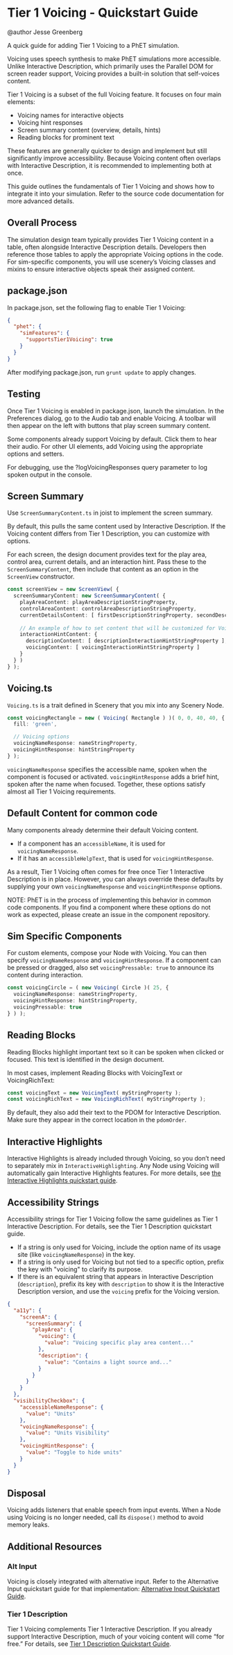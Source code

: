 # Tier 1 Voicing - Quickstart Guide

@author Jesse Greenberg

A quick guide for adding Tier 1 Voicing to a PhET simulation.

Voicing uses speech synthesis to make PhET simulations more accessible. Unlike Interactive Description, which primarily
uses the Parallel DOM for screen reader support, Voicing provides a built-in solution that self-voices content.

Tier 1 Voicing is a subset of the full Voicing feature. It focuses on four main elements:

- Voicing names for interactive objects
- Voicing hint responses
- Screen summary content (overview, details, hints)
- Reading blocks for prominent text

These features are generally quicker to design and implement but still significantly improve accessibility. Because
Voicing content often overlaps with Interactive Description, it is recommended to implementing both at once.

This guide outlines the fundamentals of Tier 1 Voicing and shows how to integrate it into your simulation. Refer to the
source code documentation for more advanced details.

## Overall Process

The simulation design team typically provides Tier 1 Voicing content in a table, often alongside Interactive Description
details. Developers then reference those tables to apply the appropriate Voicing options in the code. For sim-specific
components, you will use scenery’s Voicing classes and mixins to ensure interactive objects speak their assigned
content.

## package.json

In package.json, set the following flag to enable Tier 1 Voicing:

```json
{
  "phet": {
    "simFeatures": {
      "supportsTier1Voicing": true
    }
  }
}
```

After modifying package.json, run `grunt update` to apply changes.

## Testing

Once Tier 1 Voicing is enabled in package.json, launch the simulation. In the Preferences dialog, go to the Audio tab
and enable Voicing. A toolbar will then appear on the left with buttons that play screen summary content.

Some components already support Voicing by default. Click them to hear their audio. For other UI elements, add Voicing
using the appropriate options and setters.

For debugging, use the ?logVoicingResponses query parameter to log spoken output in the console.

## Screen Summary

Use `ScreenSummaryContent.ts` in joist to implement the screen summary.

By default, this pulls the same content used by Interactive Description. If the Voicing content differs from Tier 1
Description, you can customize with options.

For each screen, the design document provides text for the play area, control area, current details, and an interaction
hint. Pass these to the `ScreenSummaryContent`, then include that content as an option in the `ScreenView` constructor.

```ts
const screenView = new ScreenView( {
  screenSummaryContent: new ScreenSummaryContent( {
    playAreaContent: playAreaDescriptionStringProperty,
    controlAreaContent: controlAreaDescriptionStringProperty,
    currentDetailsContent: [ firstDescriptionStringProperty, secondDescriptionStringProperty ],
    
    // An example of how to set content that will be customized for Voicing.
    interactionHintContent: {
      descriptionContent: [ descriptionInteractionHintStringProperty ],
      voicingContent: [ voicingInteractionHintStringProperty ]
    }
  } )
} );
```

## Voicing.ts

`Voicing.ts` is a trait defined in Scenery that you mix into any Scenery Node.

```ts
const voicingRectangle = new ( Voicing( Rectangle ) )( 0, 0, 40, 40, {
  fill: 'green',

  // Voicing options
  voicingNameResponse: nameStringProperty,
  voicingHintResponse: hintStringProperty
} );
```
`voicingNameResponse` specifies the accessible name, spoken when the component is focused or activated.
`voicingHintResponse` adds a brief hint, spoken after the name when focused.
Together, these options satisfy almost all Tier 1 Voicing requirements.

## Default Content for common code

Many components already determine their default Voicing content.

- If a component has an `accessibleName`, it is used for `voicingNameResponse`.
- If it has an `accessibleHelpText`, that is used for `voicingHintResponse`.

As a result, Tier 1 Voicing often comes for free once Tier 1 Interactive Description is in place. However, you can
always override these defaults by supplying your own `voicingNameResponse` and `voicingHintResponse` options.

NOTE: PhET is in the process of implementing this behavior in common code components. If you find a component where
these options do not work as expected, please create an issue in the component repository.

## Sim Specific Components

For custom elements, compose your Node with Voicing. You can then specify `voicingNameResponse` and
`voicingHintResponse`. If a component can be pressed or dragged, also set `voicingPressable: true` to announce its
content during interaction.

```ts
const voicingCircle = ( new Voicing( Circle )( 25, {
  voicingNameResponse: nameStringProperty,
  voicingHintResponse: hintStringProperty,
  voicingPressable: true
} ) );
```

## Reading Blocks

Reading Blocks highlight important text so it can be spoken when clicked or focused. This text is identified in the
design document.

In most cases, implement Reading Blocks with VoicingText or VoicingRichText:

```ts
const voicingText = new VoicingText( myStringProperty );
const voicingRichText = new VoicingRichText( myStringProperty );
```

By default, they also add their text to the PDOM for Interactive Description. Make sure they appear in the correct
location in the `pdomOrder`.

## Interactive Highlights

Interactive Highlights is already included through Voicing, so you don’t need to separately mix in
`InteractiveHighlighting`. Any Node using Voicing will automatically gain Interactive Highlights features. For more
details, see [the Interactive Highlights quickstart guide](https://github.com/phetsims/phet-info/blob/f9fcab965f857627b7a2da4d0bb90f95ea9edc1e/doc/interactive-highlights-quickstart-guide.md).

## Accessibility Strings

Accessibility strings for Tier 1 Voicing follow the same guidelines as Tier 1 Interactive Description. For details, see
the Tier 1 Description quickstart guide.

- If a string is only used for Voicing, include the option name of its usage site (like `voicingNameResponse`) in the
  key.
- If a string is only used for Voicing but not tied to a specific option, prefix the key with "voicing" to clarify its
  purpose.
- If there is an equivalent string that appears in Interactive Description (`description`), prefix its key with
  `description` to show it is the Interactive Description version, and use the `voicing` prefix for the Voicing version.

```json
{
  "a11y": {
    "screenA": {
      "screenSummary": {
        "playArea": {
          "voicing": {
            "value": "Voicing specific play area content..."
          },
          "description": {
            "value": "Contains a light source and..."
          }
        }
      }
    }
  },
  "visibilityCheckbox": {
    "accessibleNameResponse": {
      "value": "Units"
    },
    "voicingNameResponse": {
      "value": "Units Visibility"
    },
    "voicingHintResponse": {
      "value": "Toggle to hide units"
    }
  }
}
```

## Disposal

Voicing adds listeners that enable speech from input events. When a Node using Voicing is no longer needed, call its
`dispose()` method to avoid memory leaks.

## Additional Resources

### Alt Input

Voicing is closely integrated with alternative input. Refer to the Alternative Input quickstart guide for that
implementation:
[Alternative Input Quickstart Guide](https://github.com/phetsims/phet-info/blob/main/doc/alternative-input-quickstart-guide.md).

### Tier 1 Description

Tier 1 Voicing complements Tier 1 Interactive Description. If you already support Interactive Description, much of your
voicing content will come “for free.” For details,
see [Tier 1 Description Quickstart Guide](https://github.com/phetsims/phet-info/blob/main/doc/tier-1-description-quick-start-guide.md).